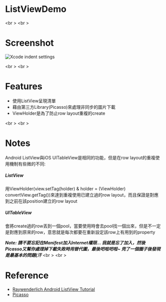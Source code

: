 # ListViewDemo
<br \>
<br \>
# Screenshot
![Xcode indent settings](https://github.com/rocooshiang/LearningAndroidRecord/blob/ModifyBranch/Net_Tutorial/ListViewDemo/Screenshot/Image.png)

<br \>
<br \>

# Features
* 使用ListView呈現清單
* 藉由第三方Library(Picasso)來處理非同步的圖片下載
* ViewHolder是為了防止row layout重複的create

<br \>
<br \>

# Notes 
Android ListView與iOS UITableView是相同的功能，但是在row layout的重複使用機制有些微的不同:
##### ListView
用ViewHolder(view.setTag(holder) & holder = (ViewHolder) convertView.getTag())來達到重複使用已建立過的row layout，而且保證是對應到之前在該position建立的row layout
##### UITableView
會將create過的row丟到一個pool，當要使用時會去pool找一個出來，但是不一定是對應到原來的row，意思就是每次都要在重新設定該row上有用到的property

***Note: 請不要忘記在Manifest加入Internet權限... 我就是忘了加入，然後Picasso又幫你處理掉下載失敗時用替代圖，最後吧啦吧啦~ 兜了一個圈子後發現是最基本的問題(汗***
<br \>
<br \>

# Reference 
* [Raywenderlich Android ListView Tutorial](https://www.raywenderlich.com/124438/android-listview-tutorial)
* [Picasso](http://square.github.io/picasso/)
